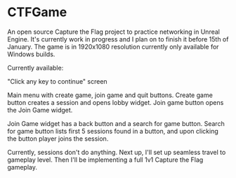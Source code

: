 # CTFGame
An open source Capture the Flag project to practice networking in Unreal Engine. It's currently work in progress and I plan on to finish it before 15th of January.
The game is in 1920x1080 resolution currently only available for Windows builds.

Currently available:

"Click any key to continue" screen

Main menu with create game, join game and quit buttons. Create game button creates a session and opens lobby widget. Join game button opens the Join Game widget. 

Join Game widget has a back button and a search for game button. Search for game button lists first 5 sessions found in a button, and upon clicking the button player joins the session. 

Currently, sessions don't do anything. Next up, I'll set up seamless travel to gameplay level. Then I'll be implementing a full 1v1 Capture the Flag gameplay.

